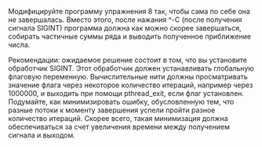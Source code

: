 Модифицируйте программу упражнения 8 так, чтобы сама по себе она не завершалась. 
Вместо этого, после нажания ^-C (после получения сигнала SIGINT) программа должна как можно скорее завершаться,
собирать частичные суммы ряда и выводить полученное приближение числа.

Рекомендации: ожидаемое решение состоит в том, что вы установите обработчик SIGINT. 
Этот обработчик должен устанавливать глобальную флаговую переменную. 
Вычислительные нити должны просматривать значение флага через некоторое количество итераций, 
например через 1000000, и выходить при помощи pthread_exit, если флаг установлен. 
Подумайте, как минимизировать ошибку, обусловленную тем, что разные потоки к моменту завершения успели пройти разное количество итераций. 
Скорее всего, такая минимизация должна обеспечиваться за счет увеличения времени между получением сигнала и выходом.
